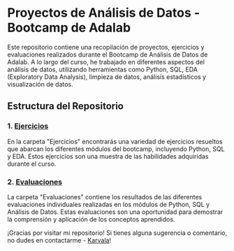 # Proyectos de Análisis de Datos - Bootcamp de Adalab

Este repositorio contiene una recopilación de proyectos, ejercicios y evaluaciones realizados durante el Bootcamp de Análisis de Datos de Adalab. A lo largo del curso, he trabajado en diferentes aspectos del análisis de datos, utilizando herramientas como Python, SQL, EDA (Exploratory Data Analysis), limpieza de datos, análisis estadísticos y visualización de datos.

## Estructura del Repositorio

### 1. [Ejercicios](https://github.com/KarvalaCode/Adalab/tree/main/Ejercicios)
En la carpeta "Ejercicios" encontrarás una variedad de ejercicios resueltos que abarcan los diferentes módulos del bootcamp, incluyendo Python, SQL y EDA. Estos ejercicios son una muestra de las habilidades adquiridas durante el curso.

### 2. [Evaluaciones](https://github.com/KarvalaCode/Adalab/tree/main/Evaluaciones)
La carpeta "Evaluaciones" contiene los resultados de las diferentes evaluaciones individuales realizadas en los módulos de Python, SQL y Análisis de Datos. Estas evaluaciones son una oportunidad para demostrar la comprensión y aplicación de los conceptos aprendidos.

¡Gracias por visitar mi repositorio! Si tienes alguna sugerencia o comentario, no dudes en contactarme - [Karvala](https://github.com/KarvalaCode)!
